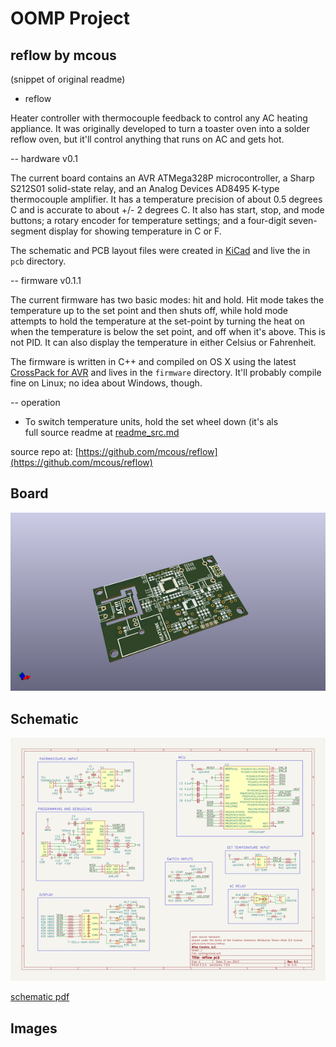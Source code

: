 # OOMP Project  
## reflow  by mcous  
  
(snippet of original readme)  
  
- reflow  
  
Heater controller with thermocouple feedback to control any AC heating appliance. It was originally developed to turn a toaster oven into a solder reflow oven, but it'll control anything that runs on AC and gets hot.  
  
-- hardware v0.1  
  
The current board contains an AVR ATMega328P microcontroller, a Sharp S212S01 solid-state relay, and an Analog Devices AD8495 K-type thermocouple amplifier. It has a temperature precision of about 0.5 degrees C and is accurate to about +/- 2 degrees C. It also has start, stop, and mode buttons; a rotary encoder for temperature settings; and a four-digit seven-segment display for showing temperature in C or F.   
  
The schematic and PCB layout files were created in [KiCad](http://www.kicad-pcb.org) and live the in `pcb` directory.  
  
-- firmware v0.1.1  
  
The current firmware has two basic modes: hit and hold. Hit mode takes the temperature up to the set point and then shuts off, while hold mode attempts to hold the temperature at the set-point by turning the heat on when the temperature is below the set point, and off when it's above. This is not PID. It can also display the temperature in either Celsius or Fahrenheit.  
  
The firmware is written in C++ and compiled on OS X using the latest [CrossPack for AVR](http://www.obdev.at/products/crosspack/index.html) and lives in the `firmware` directory. It'll probably compile fine on Linux; no idea about Windows, though.  
  
-- operation  
  
* To switch temperature units, hold the set wheel down (it's als  
  full source readme at [readme_src.md](readme_src.md)  
  
source repo at: [https://github.com/mcous/reflow](https://github.com/mcous/reflow)  
## Board  
  
[![working_3d.png](working_3d_600.png)](working_3d.png)  
## Schematic  
  
[![working_schematic.png](working_schematic_600.png)](working_schematic.png)  
  
[schematic pdf](working_schematic.pdf)  
## Images  
